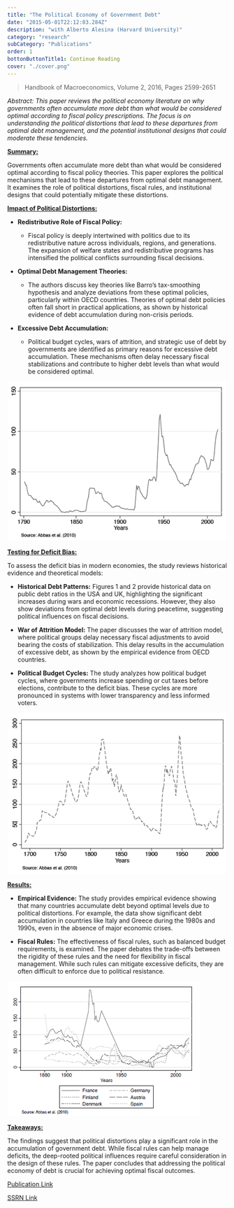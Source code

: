 ```yaml
---
title: "The Political Economy of Government Debt"
date: "2015-05-01T22:12:03.284Z"
description: "with Alberto Alesina (Harvard University)"
category: "research"
subCategory: "Publications"
order: 1
bottonButtonTitle1: Continue Reading
cover: "./cover.png"
---
```


> Handbook of Macroeconomics, Volume 2, 2016, Pages 2599-2651

_Abstract: This paper reviews the political economy literature on why governments often accumulate more debt than what would be considered optimal according to fiscal policy prescriptions. The focus is on understanding the political distortions that lead to these departures from optimal debt management, and the potential institutional designs that could moderate these tendencies._


**<u>Summary:</u>**

Governments often accumulate more debt than what would be considered optimal according to fiscal policy theories. This paper explores the political mechanisms that lead to these departures from optimal debt management. It examines the role of political distortions, fiscal rules, and institutional designs that could potentially mitigate these distortions.

**<u>Impact of Political Distortions:</u>**

- **Redistributive Role of Fiscal Policy:** 
    - Fiscal policy is deeply intertwined with politics due to its redistributive nature across individuals, regions, and generations. The expansion of welfare states and redistributive programs has intensified the political conflicts surrounding fiscal decisions.

- **Optimal Debt Management Theories:**
    - The authors discuss key theories like Barro’s tax-smoothing hypothesis and analyze deviations from these optimal policies, particularly within OECD countries. Theories of optimal debt policies often fall short in practical applications, as shown by historical evidence of debt accumulation during non-crisis periods.

- **Excessive Debt Accumulation:** 
    - Political budget cycles, wars of attrition, and strategic use of debt by governments are identified as primary reasons for excessive debt accumulation. These mechanisms often delay necessary fiscal stabilizations and contribute to higher debt levels than what would be considered optimal.

![Figure 1: Ratio of Public Debt to Trend Real GDP in the USA, 1790-2012](./pe_figure1.png)

**<u>Testing for Deficit Bias:</u>**

To assess the deficit bias in modern economies, the study reviews historical evidence and theoretical models:

- **Historical Debt Patterns:** Figures 1 and 2 provide historical data on public debt ratios in the USA and UK, highlighting the significant increases during wars and economic recessions. However, they also show deviations from optimal debt levels during peacetime, suggesting political influences on fiscal decisions.

- **War of Attrition Model:** The paper discusses the war of attrition model, where political groups delay necessary fiscal adjustments to avoid bearing the costs of stabilization. This delay results in the accumulation of excessive debt, as shown by the empirical evidence from OECD countries.

- **Political Budget Cycles:** The study analyzes how political budget cycles, where governments increase spending or cut taxes before elections, contribute to the deficit bias. These cycles are more pronounced in systems with lower transparency and less informed voters.

![Figure 2: HRatio of Public Debt to Trend Real GDP in the UK, 1692-2012](./pe_figure2.png)

**<u>Results:</u>**

- **Empirical Evidence:** The study provides empirical evidence showing that many countries accumulate debt beyond optimal levels due to political distortions. For example, the data show significant debt accumulation in countries like Italy and Greece during the 1980s and 1990s, even in the absence of major economic crises.

- **Fiscal Rules:** The effectiveness of fiscal rules, such as balanced budget requirements, is examined. The paper debates the trade-offs between the rigidity of these rules and the need for flexibility in fiscal management. While such rules can mitigate excessive deficits, they are often difficult to enforce due to political resistance.


![Figure 4: Low Debt Countries: Ratio of Public Debt to Trend Real GDP, 1880-2000](./pe_figure4.png)


**<u>Takeaways:</u>**

The findings suggest that political distortions play a significant role in the accumulation of government debt. While fiscal rules can help manage deficits, the deep-rooted political influences require careful consideration in the design of these rules. The paper concludes that addressing the political economy of debt is crucial for achieving optimal fiscal outcomes.

[Publication Link](https://www.sciencedirect.com/science/article/abs/pii/S157400481600015X)

[SSRN Link](https://papers.ssrn.com/sol3/papers.cfm?abstract_id=2706322)
